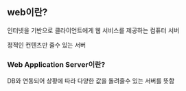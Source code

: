 ## web이란?

인터넷을 기반으로 클라이언트에게 웹 서비스를 제공하는 컴퓨터 서버

정적인 컨텐츠만 줄수 있는 서버



### Web Application Server이란?

DB와 연동되어 상황에 따라 다양한 값을 돌려줄수 있는 서버를 뜻함

